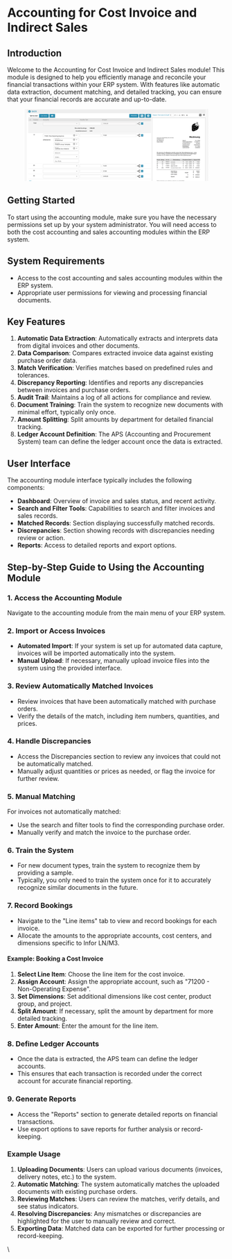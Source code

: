 # Accounting for Cost Invoice and Indirect Sales

## Introduction

Welcome to the Accounting for Cost Invoice and Indirect Sales module! This module is designed to help you efficiently manage and reconcile your financial transactions within your ERP system. With features like automatic data extraction, document matching, and detailed tracking, you can ensure that your financial records are accurate and up-to-date.

<figure><img src="../.gitbook/assets/image (14) (1) (1) (1) (1).png" alt=""><figcaption></figcaption></figure>

## Getting Started

To start using the accounting module, make sure you have the necessary permissions set up by your system administrator. You will need access to both the cost accounting and sales accounting modules within the ERP system.

## System Requirements

* Access to the cost accounting and sales accounting modules within the ERP system.
* Appropriate user permissions for viewing and processing financial documents.

## Key Features

1. **Automatic Data Extraction**: Automatically extracts and interprets data from digital invoices and other documents.
2. **Data Comparison**: Compares extracted invoice data against existing purchase order data.
3. **Match Verification**: Verifies matches based on predefined rules and tolerances.
4. **Discrepancy Reporting**: Identifies and reports any discrepancies between invoices and purchase orders.
5. **Audit Trail**: Maintains a log of all actions for compliance and review.
6. **Document Training**: Train the system to recognize new documents with minimal effort, typically only once.
7. **Amount Splitting**: Split amounts by department for detailed financial tracking.
8. **Ledger Account Definition**: The APS (Accounting and Procurement System) team can define the ledger account once the data is extracted.

## User Interface

The accounting module interface typically includes the following components:

* **Dashboard**: Overview of invoice and sales status, and recent activity.
* **Search and Filter Tools**: Capabilities to search and filter invoices and sales records.
* **Matched Records**: Section displaying successfully matched records.
* **Discrepancies**: Section showing records with discrepancies needing review or action.
* **Reports**: Access to detailed reports and export options.

## Step-by-Step Guide to Using the Accounting Module

### 1. Access the Accounting Module

Navigate to the accounting module from the main menu of your ERP system.

### 2. Import or Access Invoices

* **Automated Import**: If your system is set up for automated data capture, invoices will be imported automatically into the system.
* **Manual Upload**: If necessary, manually upload invoice files into the system using the provided interface.

### 3. Review Automatically Matched Invoices

* Review invoices that have been automatically matched with purchase orders.
* Verify the details of the match, including item numbers, quantities, and prices.

### 4. Handle Discrepancies

* Access the Discrepancies section to review any invoices that could not be automatically matched.
* Manually adjust quantities or prices as needed, or flag the invoice for further review.

### 5. Manual Matching

For invoices not automatically matched:

* Use the search and filter tools to find the corresponding purchase order.
* Manually verify and match the invoice to the purchase order.

### 6. Train the System

* For new document types, train the system to recognize them by providing a sample.
* Typically, you only need to train the system once for it to accurately recognize similar documents in the future.

### 7. Record Bookings

* Navigate to the "Line items" tab to view and record bookings for each invoice.
* Allocate the amounts to the appropriate accounts, cost centers, and dimensions specific to Infor LN/M3.

#### **Example: Booking a Cost Invoice**

1. **Select Line Item**: Choose the line item for the cost invoice.
2. **Assign Account**: Assign the appropriate account, such as "71200 - Non-Operating Expense".
3. **Set Dimensions**: Set additional dimensions like cost center, product group, and project.
4. **Split Amount**: If necessary, split the amount by department for more detailed tracking.
5. **Enter Amount**: Enter the amount for the line item.

### 8. Define Ledger Accounts

* Once the data is extracted, the APS team can define the ledger accounts.
* This ensures that each transaction is recorded under the correct account for accurate financial reporting.

### 9. Generate Reports

* Access the "Reports" section to generate detailed reports on financial transactions.
* Use export options to save reports for further analysis or record-keeping.

### Example Usage

1. **Uploading Documents**: Users can upload various documents (invoices, delivery notes, etc.) to the system.
2. **Automatic Matching**: The system automatically matches the uploaded documents with existing purchase orders.
3. **Reviewing Matches**: Users can review the matches, verify details, and see status indicators.
4. **Resolving Discrepancies**: Any mismatches or discrepancies are highlighted for the user to manually review and correct.
5. **Exporting Data**: Matched data can be exported for further processing or record-keeping.

\\
